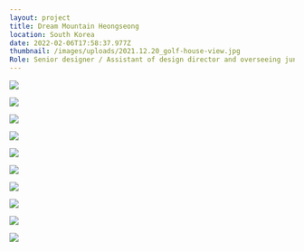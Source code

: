 ```yaml
---
layout: project
title: Dream Mountain Heongseong
location: South Korea
date: 2022-02-06T17:58:37.977Z
thumbnail: /images/uploads/2021.12.20_golf-house-view.jpg
Role: Senior designer / Assistant of design director and overseeing juniors
---
```

![](/images/uploads/2021.12.20_low-rise-type-living.jpg)

![](/images/uploads/2021.12.16_residence-a-view.jpg)

![](/images/uploads/2021.12.20_terrace.jpg)

![](/images/uploads/2021.12.20_low-rise-type-portait.jpg)

![](/images/uploads/2021.12.20_infinity-pool.jpg)

![](/images/uploads/overall_.png)

![](/images/uploads/1_.png)

![](/images/uploads/3_.png)

![](/images/uploads/zo_.png)

![](/images/uploads/overall_t.png)